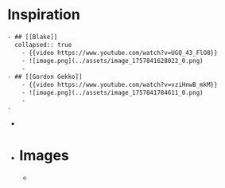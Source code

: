 # Inspiration
	- ## [[Blake]]
	  collapsed:: true
		- {{video https://www.youtube.com/watch?v=UGQ_43_FlO8}}
		- ![image.png](../assets/image_1757841628022_0.png)
		-
	- ## [[Gordon Gekko]]
		- {{video https://www.youtube.com/watch?v=vziHnwB_mkM}}
		- ![image.png](../assets/image_1757841784611_0.png)
		-
	-
-
- # Images
	-
